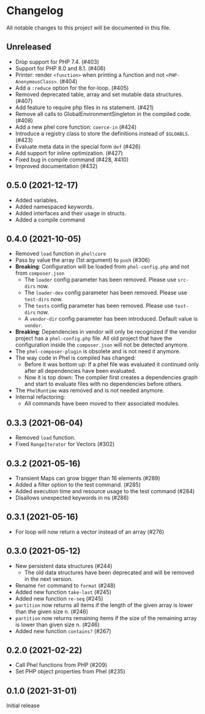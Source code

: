 # Changelog

All notable changes to this project will be documented in this file.

## Unreleased

* Drop support for PHP 7.4. (#403)
* Support for PHP 8.0 and 8.1. (#406)
* Printer: render `<function>` when printing a function and not `<PHP-AnonymousClass>`. (#404)
* Add a `:reduce` option for the for-loop. (#405)
* Removed deprecated table, array and set mutable data structures. (#407)
* Add feature to require php files in ns statement. (#421)
* Remove all calls to GlobalEnvironmentSingleton in the compiled code. (#408)
* Add a new phel core function: `coerce-in` (#424)
* Introduce a registry class to store the definitions instead of `$GLOABLS`. (#423)
* Evaluate meta data in the special form `def` (#426)
* Add support for inline optimization. (#427)
* Fixed bug in compile command (#428, #410)
* Improved documentation (#432)


## 0.5.0 (2021-12-17)

* Added variables.
* Added namespaced keywords.
* Added interfaces and their usage in structs.
* Added a compile command

## 0.4.0 (2021-10-05)

* Removed `load` function in `phel\core`
* Pass by value the array (1st argument) to `push` (#306)
* **Breaking**: Configuration will be loaded from `phel-config.php` and not from `composer.json`
  * The `loader` config parameter has been removed. Please use `src-dirs` now.
  * The `loader-dev` config parameter has been removed. Please use `test-dirs` now.
  * The `tests` config parameter has been removed. Please use `test-dirs` now.
  * A `vendor-dir` config parameter has been introduced. Default value is `vendor`.
* **Breaking**: Dependencies in vendor will only be recognized if the vendor project has a `phel-config.php` file. All old project that have the configuration inside the `composer.json` will not be detected anymore.
* The `phel-composer-plugin` is obsolete and is not need it anymore.
* The way code in Phel is compiled has changed:
  * Before it was bottom up: If a phel file was evaluated it continued only after all dependencies have been evaluated.
  * Now it is top down: The compiler first creates a dependencies graph and start to evaluate files with no dependencies before others.
* The `PhelRuntime` was removed and is not needed anymore.
* Internal refactoring:
  * All commands have been moved to their associated modules.

## 0.3.3 (2021-06-04)

* Removed `load` function.
* Fixed `RangeIterator` for Vectors (#302)

## 0.3.2 (2021-05-16)

* Transient Maps can grow bigger than 16 elements (#289)
* Added a filter option to the test command. (#285)
* Added execution time and resource usage to the test command (#284)
* Disallows unexpected keywords in ns (#286)

## 0.3.1 (2021-05-16)

* For loop will now return a vector instead of an array (#276)

## 0.3.0 (2021-05-12)

* New persistent data structures (#244)
  - The old data structures have been deprecated and will be removed in the next version.
* Rename `fmt` command to `format` (#248)
* Added new function `take-last` (#245)
* Added new function `re-seq` (#245)
* `partition` now returns all items if the length of the given array is lower than the given size n. (#246)
* `partition` now returns remaining items if the size of the remaining array is lower than given size n. (#246)
* Added new function `contains?` (#267)


## 0.2.0 (2021-02-22)

* Call Phel functions from PHP (#209)
* Set PHP object properties from Phel (#235)

## 0.1.0 (2021-31-01)

Initial release
